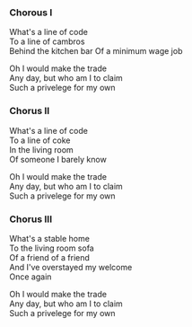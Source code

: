 ### Chorous I

What's a line of code  
To a line of cambros  
Behind the kitchen bar
Of a minimum wage job

Oh I would make the trade  
Any day, but who am I to claim  
Such a privelege for my own

### Chorus II

What's a line of code  
To a line of coke  
In the living room  
Of someone I barely know

Oh I would make the trade  
Any day, but who am I to claim  
Such a privelege for my own

### Chorus III

What's a stable home  
To the living room sofa  
Of a friend of a friend  
And I've overstayed my welcome  
Once again

Oh I would make the trade  
Any day, but who am I to claim  
Such a privelege for my own
